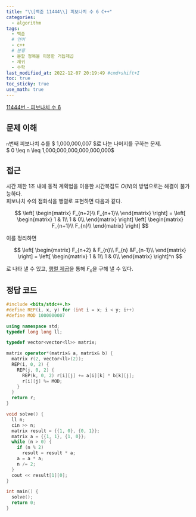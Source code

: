 ```yaml
---
title: "\\[백준 11444\\] 피보나치 수 6 C++"
categories:
  - algorithm
tags:
  - 백준
  # 언어
  - c++
  # 분류
  - 분할 정복을 이용한 거듭제곱
  - 재귀
  - 수학
last_modified_at: 2022-12-07 20:19:49 #cmd+shift+I
toc: true
toc_sticky: true
use_math: true
---
```


[11444번 - 피보나치 수 6](https://www.acmicpc.net/problem/11444)

## 문제 이해

`n`번째 피보나치 수를 $ 1,000,000,007 $로 나눈 나머지를 구하는 문제. \
$ 0 \leq n \leq 1,000,000,000,000,000,000$

## 접근

시간 제한 1초 내에 동적 계획법을 이용한 시간복잡도 $O(N)$의 방법으로는 해결이 불가능하다. \
피보나치 수의 점화식을 행렬로 표현하면 다음과 같다.

$$
\left[
\begin{matrix}
    F_{n+2}\\
    F_{n+1}\\
\end{matrix}
\right] =
\left[
\begin{matrix}
    1 & 1\\
    1 & 0\\
\end{matrix}
\right]
\left[
\begin{matrix}
    F_{n+1}\\
    F_{n}\\
\end{matrix}
\right]
$$

이를 정리하면

$$
\left[
\begin{matrix}
    F_{n+2} & F_{n}\\
    F_{n} &F_{n-1}\\
\end{matrix}
\right] =
\left[
\begin{matrix}
    1 & 1\\
    1 & 0\\
\end{matrix}
\right]^n
$$

로 나타 낼 수 있고, [행렬 제곱](https://omjinlts.github.io/algorithm/10830/)을 통해 $F_n$을 구해 낼 수 있다.

## 정답 코드

```c++
#include <bits/stdc++.h>
#define REP(i, x, y) for (int i = x; i < y; i++)
#define MOD 1000000007

using namespace std;
typedef long long ll;

typedef vector<vector<ll>> matrix;

matrix operator*(matrix& a, matrix& b) {
  matrix r(2, vector<ll>(2));
  REP(i, 0, 2) {
    REP(j, 0, 2) {
      REP(k, 0, 2) r[i][j] += a[i][k] * b[k][j];
      r[i][j] %= MOD;
    }
  }
  return r;
}

void solve() {
  ll n;
  cin >> n;
  matrix result = {{1, 0}, {0, 1}};
  matrix a = {{1, 1}, {1, 0}};
  while (n > 0) {
    if (n % 2)
      result = result * a;
    a = a * a;
    n /= 2;
  }
  cout << result[1][0];
}

int main() {
  solve();
  return 0;
}

```
